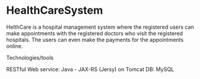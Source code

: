 # HealthCareSystem

HelthCare is a hospital management system where the registered users can make appointments with
the registered doctors who visit the registered hospitals. The users can even make the payments for
the appointments online. 

Technologies/tools

RESTful Web service: Java - JAX-RS (Jersy) on Tomcat
DB: MySQL
